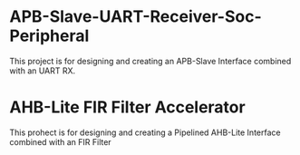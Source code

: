 # APB-Slave-UART-Receiver-Soc-Peripheral
This project is for designing and creating an APB-Slave Interface combined with an UART RX. 
# AHB-Lite FIR Filter Accelerator
This prohect is for designing and creating a Pipelined AHB-Lite Interface combined with an FIR Filter
